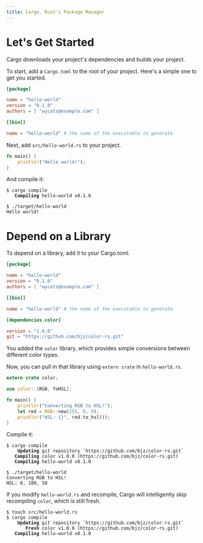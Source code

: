```yaml
---
title: Cargo, Rust's Package Manager
---
```


# Let's Get Started

Cargo downloads your project's dependencies and builds your project.

To start, add a `Cargo.toml` to the root of your project. Here's a
simple one to get you started.

```toml
[package]

name = "hello-world"
version = "0.1.0"
authors = [ "wycats@example.com" ]

[[bin]]

name = "hello-world" # the name of the executable to generate
```

Next, add `src/hello-world.rs` to your project.

```rs
fn main() {
    println!("Hello world!");
}
```

And compile it:

<pre><code class="highlight"><span class="gp">$</span> cargo compile
<span style="font-weight: bold"
class="s1">   Compiling</span> hello-world v0.1.0</code></pre>

```shell
$ ./target/hello-world
Hello world!
```

# Depend on a Library

To depend on a library, add it to your Cargo.toml.

```toml
[package]

name = "hello-world"
version = "0.1.0"
authors = [ "wycats@example.com" ]

[[bin]]

name = "hello-world" # the name of the executable to generate

[dependencies.color]

version = "1.0.0"
git = "https://github.com/bjz/color-rs.git"
```

You added the `color` library, which provides simple conversions
between different color types.

Now, you can pull in that library using `extern crate` in
`hello-world.rs`.

```rs
extern crate color;

use color::{RGB, ToHSL};

fn main() {
    println!("Converting RGB to HSL!");
    let red = RGB::new(255, 0, 0);
    println!("HSL: {}", red.to_hsl());
}
```

Compile it:

<pre><code class="highlight"><span class="gp">$</span> cargo compile
<span style="font-weight: bold" class="s1">    Updating</span> git repository `https://github.com/bjz/color-rs.git`
<span style="font-weight: bold" class="s1">   Compiling</span> color v1.0.0 (https://github.com/bjz/color-rs.git)
<span style="font-weight: bold" class="s1">   Compiling</span> hello-world v0.1.0</code></pre>

```shell
$ ./target/hello-world
Converting RGB to HSL!
HSL: 0, 100, 50
```

If you modify `hello-world.rs` and recompile, Cargo will intelligently
skip recompiling `color`, which is still fresh.

<pre><code class="highlight"><span class="gp">$</span> touch src/hello-world.rs
<span class="gp">$</span> cargo compile
<span style="font-weight: bold" class="s1">    Updating</span> git repository `https://github.com/bjz/color-rs.git`
<span style="font-weight: bold" class="s1">       Fresh</span> color v1.0.0 (https://github.com/bjz/color-rs.git)
<span style="font-weight: bold" class="s1">   Compiling</span> hello-world v0.1.0</code></pre>
